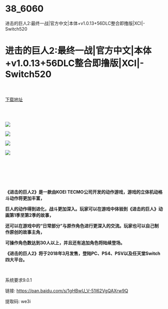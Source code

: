 # 38_6060
进击的巨人2:最终一战|官方中文|本体+v1.0.13+56DLC整合即撸版|XCI|-Switch520
# 进击的巨人2:最终一战|官方中文|本体+v1.0.13+56DLC整合即撸版|XCI|-Switch520
 <br/></br>
[下载地址](https://www.switch520.cc/article/6060 "下载地址")
<br/></br>

<p><strong>&nbsp;</strong></p>
<p><img src="https://www.switch520.cc/muke_img/upload_art_editor_20201022-1_32c735b8cb97d580d26b81472840c848.jpg"></p>
<p><img src="https://www.switch520.cc/muke_img/upload_art_editor_20201022-1_d7eceffc2c1e2538b0b8d7bc88f7b000.jpg"></p>
<p><img src="https://www.switch520.cc/muke_img/upload_art_editor_20201022-1_3a24689daf838d003923b077e157784a.jpg"></p>
<p><img src="https://www.switch520.cc/muke_img/upload_art_editor_20201022-1_fd43a8b3f6c651c88f244887e831a287.jpg"></p>
<p>&nbsp;</p>
<p><strong>&nbsp;</strong></p>
<p><strong>&nbsp;</strong></p>
<p><strong>《进击的巨人2》是一款由KOEI TECMO公司开发的动作游戏，游戏的立体机动格斗动作将更加丰富，</strong></p>
<p><strong>巨人的动作得到进化，战斗更加深入。玩家可以在游戏中体验到《进击的巨人》动画第1季至第2季的故事，</strong></p>
<p><strong>还可以在游戏中的“日常部分”与原作角色进行更深入的交流。玩家也可以自己制作原创的故事主角，</strong></p>
<p><strong>可操作角色数达到30人以上，并且还有追加角色将陆续登场。</strong></p>
<p><strong>《进击的巨人2》将于2018年3月发售，登陆PC、PS4、PSV以及任天堂Switch四大平台。</strong></p>
<p>&nbsp;</p>
<p>系统要求9.0.1</p>
<p>链接: <a href="https://pan.baidu.com/s/1gHBwU_V-51l62VgQAXrw9Q">https://pan.baidu.com/s/1gHBwU_V-51l62VgQAXrw9Q</a></p>
<p>提取码: we3i</p>
